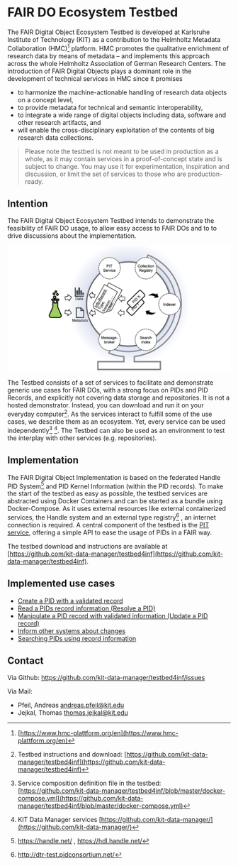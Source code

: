 # FAIR DO Ecosystem Testbed

The FAIR Digital Object Ecosystem Testbed is developed at Karlsruhe Institute of Technology (KIT) as a contribution to the Helmholtz Metadata Collaboration (HMC)[^hmc] platform. HMC promotes the qualitative enrichment of research data by means of metadata – and implements this approach across the whole Helmholtz Association of German Research Centers.
The introduction of FAIR Digital Objects plays a dominant role in the development of technical services in HMC since it promises

- to harmonize the machine-actionable handling of research data objects on a concept level,
- to provide metadata for technical and semantic interoperability,
- to integrate a wide range of digital objects including data, software and other
research artifacts, and
- will enable the cross-disciplinary exploitation of the contents of big research data
collections.

> Please note the testbed is not meant to be used in production as a whole, as it may contain services in a proof-of-concept state and is subject to change. You may use it for experimentation, inspiration and discussion, or limit the set of services to those who are production-ready.

[^hmc]: [https://www.hmc-plattform.org/en](https://www.hmc-plattform.org/en)

## Intention

The FAIR Digital Object Ecosystem Testbed intends to demonstrate the feasibility of FAIR DO usage, to allow easy access to FAIR DOs and to to drive discussions about the implementation.

![Simplified testbed overview](../images/testbed_poster-overview.png)

The Testbed consists of a set of services to facilitate and demonstrate generic use cases for FAIR DOs, with a strong focus on PIDs and PID Records, and explicitly not covering data storage and repositories. It is not a hosted demonstrator. Instead, you can download and run it on your everyday computer[^testbedrepo]. As the services interact to fulfill some of the use cases, we describe them as an ecosystem. Yet, every service can be used independently[^testbedcomposeyml] [^kitdm].
The Testbed can also be used as an environment to test the interplay with other services (e.g. repositories).

[^testbedrepo]: Testbed instructions and download: [https://github.com/kit-data-manager/testbed4inf](https://github.com/kit-data-manager/testbed4inf)

[^testbedcomposeyml]: Service composition definition file in the testbed: [https://github.com/kit-data-manager/testbed4inf/blob/master/docker-compose.yml](https://github.com/kit-data-manager/testbed4inf/blob/master/docker-compose.yml)

[^kitdm]: KIT Data Manager services [https://github.com/kit-data-manager/](https://github.com/kit-data-manager/)

## Implementation

The FAIR Digital Object Implementation is based on the federated Handle PID System[^handlesystem] and PID Kernel Information (within the PID records). To make the start of the testbed as easy as possible, the testbed services are abstracted using Docker Containers and can be started as a bundle using Docker-Compose. As it uses external resources like external containerized services, the Handle system and an external type registry[^dtr] , an internet connection is required.
A central component of the testbed is the [PIT service](appendix_pit.md), offering a simple API to ease the usage of PIDs in a FAIR way.

The testbed download and instructions are available at [https://github.com/kit-data-manager/testbed4inf](https://github.com/kit-data-manager/testbed4inf).

[^handlesystem]: <https://handle.net/> , <https://hdl.handle.net/>

[^dtr]: <http://dtr-test.pidconsortium.net/>

## Implemented use cases

- [Create a PID with a validated record](../pids/create.md)
- [Read a PIDs record information (Resolve a PID)](../pids/resolve.md)
- [Manipulate a PID record with validated information (Update a PID record)](../pids/update.md)
- [Inform other systems about changes](../pids/notify.md)
- [Searching PIDs using record information](../pids/search.md)

## Contact

Via Github: <https://github.com/kit-data-manager/testbed4inf/issues>

Via Mail:

- Pfeil, Andreas <andreas.pfeil@kit.edu>
- Jejkal, Thomas <thomas.jejkal@kit.edu>
